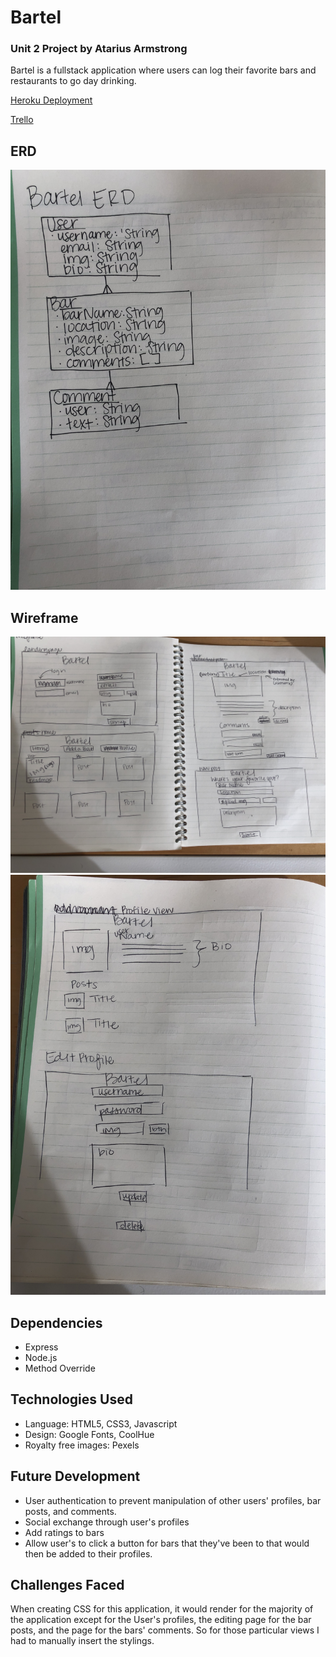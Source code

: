 Bartel
====
### Unit 2 Project by Atarius Armstrong

Bartel is a fullstack application where users can log their favorite bars and restaurants to go day drinking.

[Heroku Deployment](https://frozen-shore-29155.herokuapp.com/)

[Trello](https://trello.com/invite/b/kVZGyFpn/e114a3744888011123c2be4e751238fe/bartel-unit-2-project)


ERD
---
![alt text](./BartelERD.jpeg "Bartel ERD")

Wireframe
---
![alt text](./BartelWireframe1.jpeg "Bartel Wireframe")
![alt text](./BartelWireframe2.jpeg "Bartel Wireframe")


Dependencies
---
* Express
* Node.js
* Method Override

Technologies Used
---
* Language: HTML5, CSS3, Javascript
* Design: Google Fonts, CoolHue
* Royalty free images: Pexels

Future Development
---
* User authentication to prevent manipulation of other users' profiles, bar posts, and comments.
* Social exchange through user's profiles
* Add ratings to bars
* Allow user's to click a button for bars that they've been to that would then be added to their profiles.

Challenges Faced
---
When creating CSS for this application, it would render for the majority of the application except for the User's profiles, the editing page for the bar posts, and the page for the bars' comments. So for those particular views I had to manually insert the stylings.

